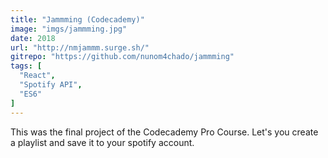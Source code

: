 ```yaml
---
title: "Jammming (Codecademy)"
image: "imgs/jammming.jpg"
date: 2018
url: "http://nmjammm.surge.sh/"
gitrepo: "https://github.com/nunom4chado/jammming"
tags: [
  "React",
  "Spotify API",
  "ES6"
]
---
```


This was the final project of the Codecademy Pro Course. Let's you create a playlist and save it to your spotify account.